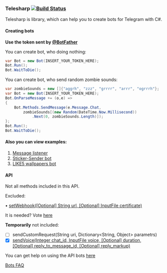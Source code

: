 ### Telesharp [![Build Status](https://travis-ci.org/DaFri-Nochiterov/Telesharp.svg?branch=master)](https://travis-ci.org/DaFri-Nochiterov/Telesharp)
Telesharp is library, which can help you to create bots for Telegram with C#.

#### Creating bots
<b>Use the token sent by [@BotFather](http://telegram.me/BotFather)</b>


You can create bot, who doing nothing:

```csharp
var Bot = new Bot(INSERT_YOUR_TOKEN_HERE);
Bot.Run();
Bot.WaitToDie();
```

You can create bot, who send random zombie sounds:
```csharp
var zombieSounds = new []{"aggrh", "zzz", "grrrr", "arrr", "ogrrrh"};
var Bot = new Bot(INSERT_YOUR_TOKEN_HERE);
Bot.OnParseMessage += (o,e) =>
{
	Bot.Methods.SendMessage(e.Message.Chat,
		zombieSounds[(new Random(DateTime.Now.Millisecond))
			.Next(0, zombieSounds.Length)]);
};
Bot.Run();
Bot.WaitToDie();
```

#### Also you can view examples:

1. [Message listener](https://github.com/DaFri-Nochiterov/Telesharp/wiki/Create-message-listener-bot-and-upgrade-it-to-sticker-sender-bot#create-message-listener-bot-and-upgrade-it-to-sticker-sender-bot>)
2. [Sticker-Sender bot](https://github.com/DaFri-Nochiterov/Telesharp/wiki/Create-message-listener-bot-and-upgrade-it-to-sticker-sender-bot#upgrade-bot)
3. [LIKE5 wallpapers bot](https://github.com/DaFri-Nochiterov/LIKE5Bot_Telegram)

#### API

Not all methods included in this API.

Excluded:

• [setWebhook([Optional] String url, [Optional] InputFile certificate)](https://core.telegram.org/bots/api#setwebhook)

It is needed? Vote [here](https://github.com/DaFri-Nochiterov/Telesharp/issues/1)

<b>Temporarily</b> not included:
- [ ] sendCustomRequest(String uri, Dictionary&lt;String, Object&gt; parametrs)
- [x] [sendVoice(Integer chat_id, InputFile voice, [Optional] duration, [Optional] reply_to_message_id, [Optional] reply_markup)](https://core.telegram.org/bots/api#sendvoice)

You can get help on using the API bots [here](https://core.telegram.org/bots/api)

[Bots FAQ](https://core.telegram.org/bots/faq)